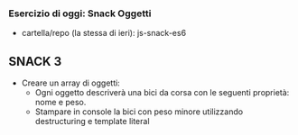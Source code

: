 ### Esercizio di oggi: Snack Oggetti

- cartella/repo (la stessa di ieri): js-snack-es6

## SNACK 3

- Creare un array di oggetti:
  - Ogni oggetto descriverà una bici da corsa con le seguenti proprietà: nome e peso.
  - Stampare in console la bici con peso minore utilizzando destructuring e template literal
